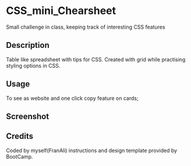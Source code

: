 # CSS_mini_Chearsheet
Small challenge in class, keeping track of interesting CSS features
## Description
Table like spreadsheet with tips for CSS. Created with grid while practising styling options in CSS.
## Usage
To see as website and one click copy feature on cards;
## Screenshot

## Credits
Coded by myself(FranAli) instructions and design template provided by BootCamp.
